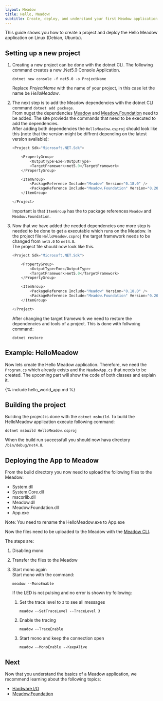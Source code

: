 ```yaml
---
layout: Meadow
title: Hello, Meadow! 
subtitle: Create, deploy, and understand your first Meadow application on Linux (Debian, Ubuntu).
---
```


This guide shows you how to create a project and deploy the Hello Meadow application on Linux (Debian, Ubuntu).

## Setting up a new project

1. Creating a new project can be done with the dotnet CLI. The following command creates a new .Net5.0 Console Application.
    ```
    dotnet new console -f net5.0 -o ProjectName
    ```
    Replace _ProjectName_ with the name of your project, in this case let the name be _HelloMeadow_.  

2. The next step is to add the Meadow dependencies with the dotnet CLI command `dotnet add package`.  
    From nuget the dependencies [Meadow](https://www.nuget.org/packages/Meadow/) and [Meadow.Foundation](https://www.nuget.org/packages/Meadow.Foundation/) need to be added. The site provieds the commands that need to be executed to add the dependencies.  
    After adding both dependencies the `HelloMeadow.csproj` should look like this (note that the version might be diffrent depending on the latest version available):
    ```csharp
    <Project Sdk="Microsoft.NET.Sdk">

        <PropertyGroup>
            <OutputType>Exe</OutputType>
            <TargetFramework>net5.0</TargetFramework>
        </PropertyGroup>

        <ItemGroup>
            <PackageReference Include="Meadow" Version="0.18.0" />
            <PackageReference Include="Meadow.Foundation" Version="0.20.0" />
        </ItemGroup>

    </Project>
    ```
    Important is that `ItemGroup` has the to package references `Meadow` and `Meadow.Foundation`.

3. Now that we have added the needed dependencies one more step is needed to be done to get a executable which runs on the Meadow. In the project file `HelloMeadow.csproj` the target framework needs to be changed from `net5.0` to `net4.8`.  
The project file should now look like this. 
    ```csharp
    <Project Sdk="Microsoft.NET.Sdk">

        <PropertyGroup>
            <OutputType>Exe</OutputType>
            <TargetFramework>net5.0</TargetFramework>
        </PropertyGroup>

        <ItemGroup>
            <PackageReference Include="Meadow" Version="0.18.0" />
            <PackageReference Include="Meadow.Foundation" Version="0.20.0" />
        </ItemGroup>

    </Project>
    ```
    After changing the target framework we need to restore the dependencies and tools of a project. This is done with follwoing command:
    ```
    dotnet restore
    ```

## Example: HelloMeadow

Now lets create the Hello Meadow application. Therefore, we need the `Program.cs` which already exists and the `MeadowApp.cs` that needs to be created. The upcoming part will show the code of both classes and explain it.  

{% include hello_world_app.md %}

## Building the project 
  
Building the project is done with the `dotnet msbuild`. To build the HelloMeadow application execute following command:

```
dotnet msbuild HelloMeadow.csproj
```

When the build run successfull you should now hava directory `/bin/debug/net4.8`.  

## Deploying the App to Meadow

From the build directory you now need to upload the following files to the Meadow:
* System.dll
* System.Core.dll
* mscorlib.dll
* Meadow.dll
* Meadow.Foundation.dll
* App.exe

Note: You need to rename the HelloMeadow.exe to App.exe

Now the files need to be uploaded to the Meadow with the [Meadow CLI](Meadow/Meadow_Basics/Meadow_CLI/).

The steps are:  
1. Disabling mono
3. Transfer the files to the Meadow
4. Start mono again  
   Start mono with the command:
   ```
   meadow --MonoEnable
   ```

   If the LED is not pulsing and no error is shown try following:
   1. Set the trace level to `3` to see all messages  
      ```
      meadow --SetTraceLevel --TraceLevel 3 
      ``` 
    2. Enable the tracing
        ```
        meadow --TraceEnable
        ```
    3. Start mono and keep the connection open
        ```
        meadow --MonoEnable --KeepAlive
        ```
   

## Next

Now that you understand the basics of a Meadow application, we recommend learning about the following topics:

 * [Hardware I/O](/Meadow/Meadow_Basics/IO/)
 * [Meadow.Foundation](/Meadow/Meadow.Foundation/)